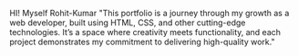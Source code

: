 HI! Myself Rohit-Kumar
"This portfolio is a journey through my growth as a web developer, built using HTML, CSS, and other cutting-edge technologies. It’s a space where creativity meets functionality, and each project demonstrates my commitment to delivering high-quality work."
